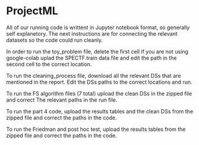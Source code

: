 # ProjectML

All of our running code is writtent in Jupyter notebook format, so generally self explanetory.
The next instructions are for connecting the relevant datasets so the code could run cleanly.

In order to run the toy_problem file, delete the first cell if you are not using google-colab
uplad the SPECTF.train data file and edit the path in the second cell to the correct location.

To run the cleaning_process file, download all the relevant DSs that are mentioned in the report.
Edit the DSs paths to the correct locations and run.

To run the FS algorithm files (7 total) upload the clean DSs in the zipped file and correct
The relevant paths in the run file.

To run the part 4 code, upload the results tables and the clean DSs from the zipped file and correct the paths in the code.

To run the Friedman and post hoc test, upload the results tables from the zipped file
and correct the paths in the code.
